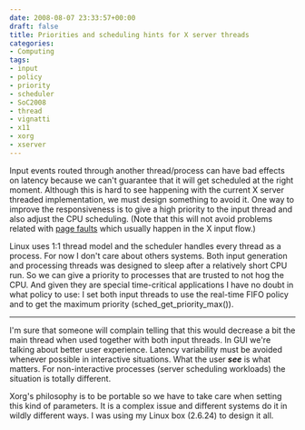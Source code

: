 ```yaml
---
date: 2008-08-07 23:33:57+00:00
draft: false
title: Priorities and scheduling hints for X server threads
categories:
- Computing
tags:
- input
- policy
- priority
- scheduler
- SoC2008
- thread
- vignatti
- x11
- xorg
- xserver
---
```


Input events routed through another thread/process can have bad effects on latency because we can't guarantee that it will get scheduled at the right moment. Although this is hard to see happening with the current X server threaded implementation, we must design something to avoid it. One way to improve the responsiveness is to give a high priority to the input thread and also adjust the CPU scheduling. (Note that this will not avoid problems related with [page faults](http://vignatti.wordpress.com/2007/08/10/mlocking-adventure/) which usually happen in the X input flow.)

Linux uses 1:1 thread model and the scheduler handles every thread as a process. For now I don't care about others systems. Both input generation and processing threads was designed to sleep after a relatively short CPU run. So we can give a priority to processes that are trusted to not hog the CPU. And given they are special time-critical applications I have no doubt in what policy to use: I set both input threads to use the real-time FIFO policy and to get the maximum priority (sched_get_priority_max()).

---

I'm sure that someone will complain telling that this would decrease a bit the main thread when used together with both input threads. In GUI we're talking about better user experience. Latency variability must be avoided whenever possible in interactive situations. What the user **_see_** is what matters. For non-interactive processes (server scheduling workloads) the situation is totally different.

Xorg's philosophy is to be portable so we have to take care when setting this kind of parameters. It is a complex issue and different systems do it in wildly different ways. I was using my Linux box (2.6.24) to design it all.
